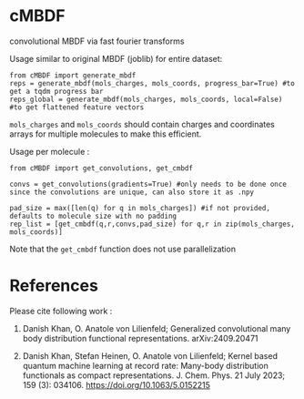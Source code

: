 # cMBDF
convolutional MBDF via fast fourier transforms


Usage similar to original MBDF (joblib) for entire dataset:
```
from cMBDF import generate_mbdf
reps = generate_mbdf(mols_charges, mols_coords, progress_bar=True) #to get a tqdm progress bar
reps_global = generate_mbdf(mols_charges, mols_coords, local=False) #to get flattened feature vectors
```
`mols_charges` and `mols_coords` should contain charges and coordinates arrays for multiple molecules to make this efficient.

Usage per molecule :

```
from cMBDF import get_convolutions, get_cmbdf

convs = get_convolutions(gradients=True) #only needs to be done once since the convolutions are unique, can also store it as .npy 

pad_size = max([len(q) for q in mols_charges]) #if not provided, defaults to molecule size with no padding
rep_list = [get_cmbdf(q,r,convs,pad_size) for q,r in zip(mols_charges, mols_coords)]
```
Note that the `get_cmbdf` function does not use parallelization

# References
Please cite following work :

1. Danish Khan, O. Anatole von Lilienfeld; Generalized convolutional many body distribution functional representations. arXiv:2409.20471


2. Danish Khan, Stefan Heinen, O. Anatole von Lilienfeld; Kernel based quantum machine learning at record rate: Many-body distribution functionals as compact representations. J. Chem. Phys. 21 July 2023; 159 (3): 034106. https://doi.org/10.1063/5.0152215
